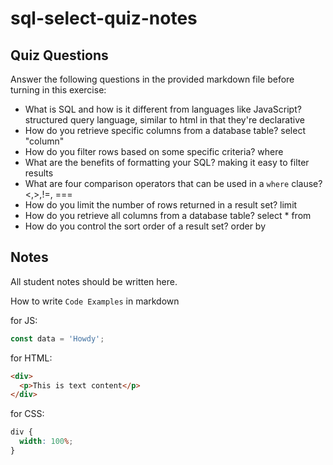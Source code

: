 # sql-select-quiz-notes

## Quiz Questions

Answer the following questions in the provided markdown file before turning in this exercise:

- What is SQL and how is it different from languages like JavaScript?
  structured query language, similar to html in that they're declarative
- How do you retrieve specific columns from a database table?
  select "column"
- How do you filter rows based on some specific criteria?
  where
- What are the benefits of formatting your SQL?
  making it easy to filter results
- What are four comparison operators that can be used in a `where` clause?
  <,>,!=, ===
- How do you limit the number of rows returned in a result set?
  limit
- How do you retrieve all columns from a database table?
  select \* from
- How do you control the sort order of a result set?
  order by

## Notes

All student notes should be written here.

How to write `Code Examples` in markdown

for JS:

```javascript
const data = 'Howdy';
```

for HTML:

```html
<div>
  <p>This is text content</p>
</div>
```

for CSS:

```css
div {
  width: 100%;
}
```
